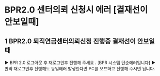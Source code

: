 # BPR2.0 센터의뢰 신청시 에러 [결재선이 안보일때]
## 1 BPR2.0 퇴직연금센터의뢰신청 진행중 결재선이 안보일때
▶ BPR 2.0 로그아웃 후 재로그인후 진행해 주세요 .
[BPR 시스템 단순에러입니다]
▶ 만약 재로그인후 진행해도 동일에러 발생한다면 PC를 오프하고 진행해 주시면 됩니다.
